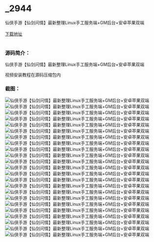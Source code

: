 # _2944
仙侠手游【仙剑问情】最新整理Linux手工服务端+GM后台+安卓苹果双端
<br/></br>
[下载地址](https://www.uuid2.com/2944.html "下载地址")
<br/></br>
<h3>源码简介：</h3>
<p>仙侠手游【仙剑问情】最新整理Linux手工服务端+GM后台+安卓苹果双端<p>
<p>视频安装教程在源码压缩包内<p>
<h3>截图：</h3>
<img src="https://www.uuid2.com/wp-content/uploads/img/202206/85eabc5275.jpg" alt="仙侠手游【仙剑问情】最新整理Linux手工服务端+GM后台+安卓苹果双端"><img src="https://www.uuid2.com/wp-content/uploads/img/202206/85eabc5643.jpg" alt="仙侠手游【仙剑问情】最新整理Linux手工服务端+GM后台+安卓苹果双端"><img src="https://www.uuid2.com/wp-content/uploads/img/202206/85eabc5539.jpg" alt="仙侠手游【仙剑问情】最新整理Linux手工服务端+GM后台+安卓苹果双端"><img src="https://www.uuid2.com/wp-content/uploads/img/202206/85eabc5659.jpg" alt="仙侠手游【仙剑问情】最新整理Linux手工服务端+GM后台+安卓苹果双端"><img src="https://www.uuid2.com/wp-content/uploads/img/202206/85eabc5863.jpg" alt="仙侠手游【仙剑问情】最新整理Linux手工服务端+GM后台+安卓苹果双端"><img src="https://www.uuid2.com/wp-content/uploads/img/202206/85eabc5697.jpg" alt="仙侠手游【仙剑问情】最新整理Linux手工服务端+GM后台+安卓苹果双端"><img src="https://www.uuid2.com/wp-content/uploads/img/202206/85eabc5294.jpg" alt="仙侠手游【仙剑问情】最新整理Linux手工服务端+GM后台+安卓苹果双端"><img src="https://www.uuid2.com/wp-content/uploads/img/202206/7aacad6356.jpg" alt="仙侠手游【仙剑问情】最新整理Linux手工服务端+GM后台+安卓苹果双端"><img src="https://www.uuid2.com/wp-content/uploads/img/202206/7aacad6338.jpg" alt="仙侠手游【仙剑问情】最新整理Linux手工服务端+GM后台+安卓苹果双端"><img src="https://www.uuid2.com/wp-content/uploads/img/202206/7aacad6611.jpg" alt="仙侠手游【仙剑问情】最新整理Linux手工服务端+GM后台+安卓苹果双端"><img src="https://www.uuid2.com/wp-content/uploads/img/202206/7aacad6417.jpg" alt="仙侠手游【仙剑问情】最新整理Linux手工服务端+GM后台+安卓苹果双端"><img src="https://www.uuid2.com/wp-content/uploads/img/202206/7aacad6389.jpg" alt="仙侠手游【仙剑问情】最新整理Linux手工服务端+GM后台+安卓苹果双端"><img src="https://www.uuid2.com/wp-content/uploads/img/202206/7aacad6686.jpg" alt="仙侠手游【仙剑问情】最新整理Linux手工服务端+GM后台+安卓苹果双端"><img src="https://www.uuid2.com/wp-content/uploads/img/202206/7aacad6187.jpg" alt="仙侠手游【仙剑问情】最新整理Linux手工服务端+GM后台+安卓苹果双端"><img src="https://www.uuid2.com/wp-content/uploads/img/202206/e8adae2759.jpg" alt="仙侠手游【仙剑问情】最新整理Linux手工服务端+GM后台+安卓苹果双端"><img src="https://www.uuid2.com/wp-content/uploads/img/202206/e8adae2336.jpg" alt="仙侠手游【仙剑问情】最新整理Linux手工服务端+GM后台+安卓苹果双端"><img src="https://www.uuid2.com/wp-content/uploads/img/202206/e8adae2573.jpg" alt="仙侠手游【仙剑问情】最新整理Linux手工服务端+GM后台+安卓苹果双端"><img src="https://www.uuid2.com/wp-content/uploads/img/202206/e8adae2304.jpg" alt="仙侠手游【仙剑问情】最新整理Linux手工服务端+GM后台+安卓苹果双端"><img src="https://www.uuid2.com/wp-content/uploads/img/202206/e8adae2294.jpg" alt="仙侠手游【仙剑问情】最新整理Linux手工服务端+GM后台+安卓苹果双端"><img src="https://www.uuid2.com/wp-content/uploads/img/202206/e8adae2840.jpg" alt="仙侠手游【仙剑问情】最新整理Linux手工服务端+GM后台+安卓苹果双端"><img src="https://www.uuid2.com/wp-content/uploads/img/202206/51f0b00194.jpg" alt="仙侠手游【仙剑问情】最新整理Linux手工服务端+GM后台+安卓苹果双端"><img src="https://www.uuid2.com/wp-content/uploads/img/202206/51f0b00417.jpg" alt="仙侠手游【仙剑问情】最新整理Linux手工服务端+GM后台+安卓苹果双端"><img src="https://www.uuid2.com/wp-content/uploads/img/202206/51f0b00583.jpg" alt="仙侠手游【仙剑问情】最新整理Linux手工服务端+GM后台+安卓苹果双端">
